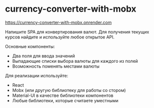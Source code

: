 # currency-converter-with-mobx

https://currency-converter-with-mobx.onrender.com

Напишите SPA для конвертирования валют. 
Для получения текущих курсов найдите и используйте любое открытое API. 

Основные компоненты: 
- Два поля для ввода значений 
- Выпадающие списки выбора валюты для каждого из полей 
- Возможность поменять местами валюты 

Для реализации используйте: 
- React  
- Mobx (или другую библиотеку для работы со стором)
- Material-UI в качестве библиотеки компонентов 
- Любые библиотеки, которые считаете уместными 
